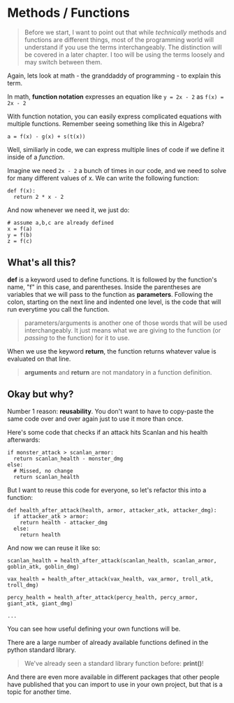 # Methods / Functions

> Before we start, I want to point out that while _technically_ methods and functions are different things, most of the programming world will understand if you use the terms interchangeably. The distinction will be covered in a later chapter. I too will be using the terms loosely and may switch between them.

Again, lets look at math - the granddaddy of programming - to explain this term. 

In math, **function notation** expresses an equation like <code>y = 2x - 2</code> as <code>f(x) = 2x - 2</code>

With function notation, you can easily express complicated equations with multiple functions. Remember seeing something like this in Algebra?

<code>a = f(x) - g(x) + s(t(x))</code>

Well, similiarly in code, we can express multiple lines of code if we define it inside of a _function_.

Imagine we need <code>2x - 2</code> a bunch of times in our code, and we need to solve for many different values of x. We can write the following function:

```
def f(x):
  return 2 * x - 2
```
And now whenever we need it, we just do:

```
# assume a,b,c are already defined
x = f(a)
y = f(b)
z = f(c)
```

## What's all this?
**def** is a keyword used to define functions. It is followed by the function's name, "f" in this case, and parentheses. Inside the parentheses are variables that we will pass to the function as **parameters**. Following the colon, starting on the next line and indented one level, is the code that will run everytime you call the function.

> parameters/arguments is another one of those words that will be used interchangeably. It just means what we are giving to the function (or _passing_ to the function) for it to use.

When we use the keyword **return**, the function returns whatever value is evaluated on that line.

> **arguments** and **return** are not mandatory in a function definition.

## Okay but why?
Number 1 reason: **reusability**. You don't want to have to copy-paste the same code over and over again just to use it more than once.

Here's some code that checks if an attack hits Scanlan and his health afterwards:

```
if monster_attack > scanlan_armor:
  return scanlan_health - monster_dmg
else:
  # Missed, no change
  return scanlan_health
```

But I want to reuse this code for everyone, so let's refactor this into a function:

```
def health_after_attack(health, armor, attacker_atk, attacker_dmg):
  if attacker_atk > armor:
    return health - attacker_dmg
  else:
    return health
```

And now we can reuse it like so:

```
scanlan_health = health_after_attack(scanlan_health, scanlan_armor, goblin_atk, goblin_dmg)

vax_health = health_after_attack(vax_health, vax_armor, troll_atk, troll_dmg)

percy_health = health_after_attack(percy_health, percy_armor, giant_atk, giant_dmg)

...

```

You can see how useful defining your own functions will be.

There are a large number of already available functions defined in the python standard library.

> We've already seen a standard library function before: **print()**!

And there are even more available in different packages that other people have published that you can import to use in your own project, but that is a topic for another time.